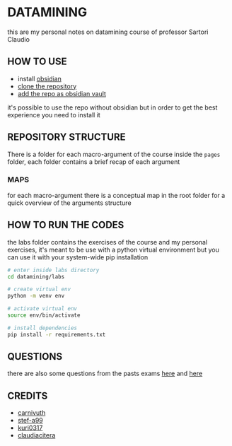 # DATAMINING

this are my personal notes on datamining course of professor Sartori Claudio

## HOW TO USE

- install [obsidian](https://obsidian.md/)
- [clone the repository](https://github.com/carnivuth/datamining.git)
- [add the repo as obsidian vault](https://help.obsidian.md/Files+and+folders/Manage+vaults#Create+vault+from+an+existing+folder)

it's possible to use the repo without obsidian but in order to get the best experience you need to install it

## REPOSITORY STRUCTURE

There is a folder for each macro-argument of the course inside the `pages` folder, each folder contains a brief recap of each argument

### MAPS

for each macro-argument there is a conceptual map in the root folder for a quick overview of the arguments structure  

## HOW TO RUN THE CODES

the labs folder contains the exercises of the course and my personal exercises, it's meant to be use with a python virtual environment but you can use it with your system-wide pip installation

```bash
# enter inside labs directory
cd datamining/labs

# create virtual env 
python -m venv env

# activate virtual env
source env/bin/activate

# install dependencies
pip install -r requirements.txt
```

## QUESTIONS 

there are also some questions from the pasts exams [here](QUESTIONS_DATAMINING.md) and [here](QUESTIONS_MACHINE_LEARNING.md)

## CREDITS

- [carnivuth](https://github.com/carnivuth)
- [stef-a99](https://github.com/stef-a99)
- [kuri0317](https://github.com/kuri0317)
- [claudiacitera](https://github.com/claudiacitera)
